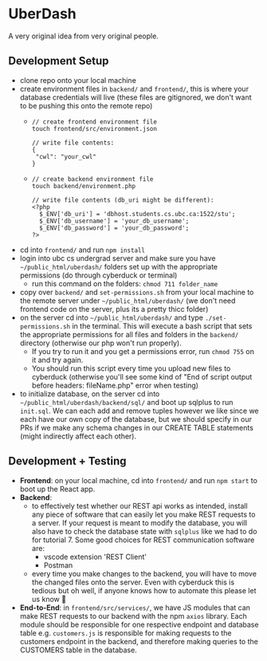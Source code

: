# UberDash
A very original idea from very original people.

## Development Setup
- clone repo onto your local machine
- create environment files in `backend/` and `frontend/`, this is where your database credentials will live (these files are gitignored, we don't want to be pushing this onto the remote repo)
  - ```
    // create frontend environment file
    touch frontend/src/environment.json
    
    // write file contents:
    {
     "cwl": "your_cwl"
    }
    ```
  - ```
    // create backend environment file
    touch backend/environment.php
    
    // write file contents (db_uri might be different):
    <?php 
      $_ENV['db_uri'] = 'dbhost.students.cs.ubc.ca:1522/stu';
      $_ENV['db_username'] = 'your_db_username';
      $_ENV['db_password'] = 'your_db_password';
    ?>
    ```
- cd into `frontend/` and run `npm install`
- login into ubc cs undergrad server and make sure you have `~/public_html/uberdash/` folders set up with the appropriate permissions (do through cyberduck or terminal)
  - run this command on the folders: `chmod 711 folder_name `
- copy over `backend/` and `set-permissions.sh` from your local machine to the remote server under `~/public_html/uberdash/` (we don't need frontend code on the server, plus its a pretty thicc folder)
- on the server cd into `~/public_html/uberdash/` and type `./set-permissions.sh` in the terminal. This will execute a bash script that sets the appropriate permissions for all files and folders in the `backend/` directory (otherwise our php won't run properly). 
  - If you try to run it and you get a permissions error, run `chmod 755` on it and try again.
  - You should run this script every time you upload new files to cyberduck (otherwise you'll see some kind of "End of script output before headers: fileName.php" error when testing)
- to initialize database, on the server cd into `~/public_html/uberdash/backend/sql/` and boot up sqlplus to run `init.sql`. We can each add and remove tuples however we like since we each have our own copy of the database, but we should specify in our PRs if we make any schema changes in our CREATE TABLE statements (might indirectly affect each other).


## Development + Testing
- **Frontend**: on your local machine, cd into `frontend/` and run `npm start` to boot up the React app.
- **Backend**: 
  - to effectively test whether our REST api works as intended, install any piece of software that can easily let you make REST requests to a server. If your request is meant to modify the database, you will also have to  check the database state with `sqlplus` like we had to do for tutorial 7. Some good choices for REST communication software are:
    - vscode extension 'REST Client'
    - Postman
  - every time you make changes to the backend, you will have to move the changed files onto the server. Even with cyberduck this is tedious but oh well, if anyone knows how to automate this please let us know 😬
- **End-to-End**: in `frontend/src/services/`, we have JS modules that can make REST requests to our backend with the npm `axios` library. Each module should be responsible for one respective endpoint and database table e.g. `customers.js` is responsible for making requests to the customers endpoint in the backend, and therefore making queries to the CUSTOMERS table in the database.
